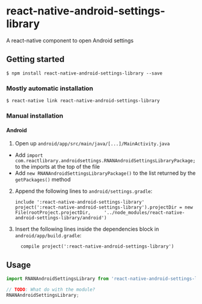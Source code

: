 
# react-native-android-settings-library

A react-native component to open Android settings

## Getting started

`$ npm install react-native-android-settings-library --save`

### Mostly automatic installation

`$ react-native link react-native-android-settings-library`

### Manual installation


#### Android

1. Open up `android/app/src/main/java/[...]/MainActivity.java`
  - Add `import com.reactlibrary.androidsettings.RNANAndroidSettingsLibraryPackage;` to the imports at the top of the file
  - Add `new RNANAndroidSettingsLibraryPackage()` to the list returned by the `getPackages()` method
2. Append the following lines to `android/settings.gradle`:
  	```
  	include ':react-native-android-settings-library'
  	project(':react-native-android-settings-library').projectDir = new File(rootProject.projectDir, 	'../node_modules/react-native-android-settings-library/android')
  	```
3. Insert the following lines inside the dependencies block in `android/app/build.gradle`:
  	```
      compile project(':react-native-android-settings-library')
  	```


## Usage
```javascript
import RNANAndroidSettingsLibrary from 'react-native-android-settings-library';

// TODO: What do with the module?
RNANAndroidSettingsLibrary;
```
  
